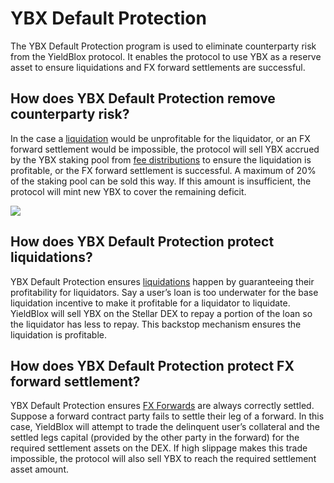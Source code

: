 # YBX Default Protection

The YBX Default Protection program is used to eliminate counterparty risk from the YieldBlox protocol. It enables the protocol to use YBX as a reserve asset to ensure liquidations and FX forward settlements are successful.

## How does YBX Default Protection remove counterparty risk?

In the case a [liquidation](../lending-borrowing/liquidations.md#what-is-liquidation) would be unprofitable for the liquidator, or an FX forward settlement would be impossible, the protocol will sell YBX accrued by the YBX staking pool from [fee distributions](ybx-tokenomics.md#level-1-users-can-stake-ybx-to-earn-a-portion-of-yieldblox-protocol-revenue) to ensure the liquidation is profitable, or the FX forward settlement is successful. A maximum of 20% of the staking pool can be sold this way. If this amount is insufficient, the protocol will mint new YBX to cover the remaining deficit.&#x20;

![](https://lh4.googleusercontent.com/5cYyUTtNVNem73p1avk2WK0k5gWvrMcTjo5obymnSbXcqdWN3qHOxMzOzT6eCa9RY7zevAz-j7uaZni67gdwUGP1x2NCYgmjzKeUpGwzLlPuqJHgtTTFKAfa8Jtf4evFNKCr2JuvOss)

## How does YBX Default Protection protect liquidations?

YBX Default Protection ensures [liquidations](../lending-borrowing/liquidations.md) happen by guaranteeing their profitability for liquidators. Say a user’s loan is too underwater for the base liquidation incentive to make it profitable for a liquidator to liquidate. YieldBlox will sell YBX on the Stellar DEX to repay a portion of the loan so the liquidator has less to repay. This backstop mechanism ensures the liquidation is profitable.

## How does YBX Default Protection protect FX forward settlement?

YBX Default Protection ensures [FX Forwards](broken-reference) are always correctly settled. Suppose a forward contract party fails to settle their leg of a forward. In this case, YieldBlox will attempt to trade the delinquent user’s collateral and the settled legs capital (provided by the other party in the forward) for the required settlement assets on the DEX. If high slippage makes this trade impossible, the protocol will also sell YBX to reach the required settlement asset amount.
